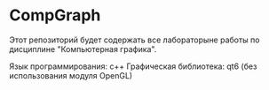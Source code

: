 # CompGraph
Этот репозиторий будет содержать все лабораторыне работы по дисциплине "Компьютерная графика".

Язык программирования: с++
Графическая библиотека: qt6 (без использования модуля OpenGL)
